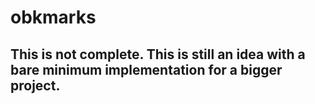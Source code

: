 # obkmarks
## This is not complete. This is still an idea with a bare minimum implementation for a bigger project.

